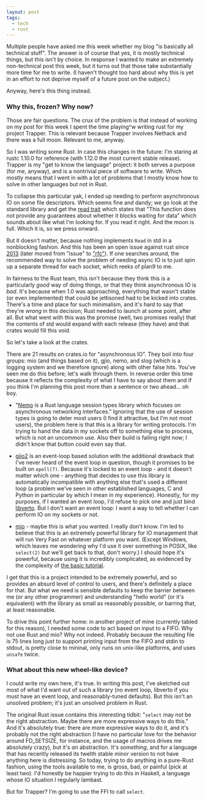 ```yaml
---
layout: post
tags:
  - tech
  - rust
---
```


Multiple people have asked me this week whether my blog "is basically all
technical stuff".  The answer is of course that yes, it is mostly technical
things, but this isn't by choice.  In response I wanted to make an extremely
non-technical post this week, but it turns out that those take substantially
more time for me to write.  (I haven't thought too hard about why this is yet
in an effort to not deprive myself of a future post on the subject.)

Anyway, here's this thing instead.

### Why this, frozen?  Why now?

Those are fair questions.  The crux of the problem is that instead of working
on my post for this week I spent the time playing^w writing rust for my
project Trapper.  This is relevant because Trapper involves Nethack and there
was a full moon.  Relevant to me, anyway.

So I was writing some Rust.  In case this changes in the future: I'm staring
at rustc 1.10.0 for reference (with 1.12.0 the most current stable release).
Trapper is my "get to know the language" project: it both serves a purpose
(for me, anyway), and is a nontrivial piece of software to write.  Which
mostly means that I went in with a lot of problems that I mostly know how to
solve in other languages but not in Rust.

To collapse this particular yak, I ended up needing to perform asynchronous IO
on some file descriptors.  Which seems fine and dandy; we go look at the
standard library and get the
[read trait](https://doc.rust-lang.org/1.5.0/std/io/trait.Read.html#tymethod.read)
which states that "This function does not provide any guarantees about whether
it blocks waiting for data" which sounds about like what I'm looking for.  If
you read it right.  And the moon is full.  Which it is, so we press onward.

But it doesn't matter, because nothing implements `Read` in std in a
nonblocking fashion.  And this has been an open issue against rust since
[2013](https://github.com/rust-lang/rust/issues/6842) (later moved from
"issue" to ["rfc"](https://github.com/rust-lang/rfcs/issues/1081)).  If one
searches around, the recommended way to solve the problem of needing async IO
is to just spin up a separate thread for each socket, which reeks of plan9 to
me.

In fairness to the Rust team, this isn't because they think this is a
particularly *good* way of doing things, or that they think asynchronous IO is
*bad*.  It's because when 1.0 was approaching, everything that wasn't stable
(or even implemented) that could be jettisoned had to be kicked into crates.
There's a time and place for such minimalism, and it's hard to say that
they're *wrong* in this decision; Rust needed to launch at some point, after
all.  But what went with this was the promise (well, two promises really) that
the contents of std would expand with each release (they have) and that crates
would fill this void.

So let's take a look at the crates.

There are 21 results on crates.io for "asynchronous IO".  They boil into four
groups: mio (and things based on it), gjio, nemo, and slog (which is a logging
system and we therefore ignore) along with other false hits.  You've seen me
do this before; let's walk through them.  In reverse order this time because
it reflects the complexity of what I have to say about them and if you think
I'm planning this post more than a sentence or two ahead... oh boy.

- "[Nemo](https://github.com/ebfull/nemo) is a Rust language session types
  library which focuses on asynchronous networking interfaces."  Ignoring that
  the use of session types is going to deter most users (I find it attractive,
  but I'm not most users), the problem here is that this is a library for
  writing protocols.  I'm trying to hand the data in my sockets off to
  something else to process, which is not an uncommon use.  Also their build
  is failing right now; I didn't know that button could even say that.

- [gjio2](https://github.com/dwrensha/gjio) is an event-loop based solution
  with the additional drawback that I've never heard of the event loop in
  question, though it promises to be built on `epoll(7)`.  Because it's locked
  to an event loop - and it doesn't matter which one - anything that decides
  to use this library is automatically incompatible with anything else that's
  used a different loop (a problem we've seen in other established languages,
  C and Python in particular by which I mean in my experience).  Honestly, for
  my purposes, if I wanted an event loop, I'd refuse to pick one and just bind
  [libverto](https://github.com/npmccallum/libverto).  But I don't want an
  event loop: I want a way to tell whether I can perform IO on my sockets or
  not.

- [mio](https://github.com/carllerche/mio) - maybe this is what you wanted.  I
  really don't know.  I'm led to believe that this is an extremely powerful
  library for IO management that will run Very Fast on whatever platform you
  want.  (Except Windows, which leaves me wondering why I'd use it over
  something in POSIX, like `select(2)` but we'll get back to that, don't
  worry.)  I should hope it's powerful, because using it is incredibly
  complicated, as evidenced by the complexity of
  [the basic tutorial](https://github.com/carllerche/mio/blob/getting-started/doc/getting-started.md).

I get that this is a project intended to be extremely powerful, and so
provides an absurd level of control to users, and there's definitely a place
for that.  But what we need is sensible defaults to keep the barrier between
me (or any other programmer) and understanding "hello world" (or it's
equivalent) with the library as small as reasonably possible, or barring that,
at least reasonable.

To drive this point further home: in another project of mine (currently tabled
for this reason), I needed some code to act based on input to a FIFO.  Why not
use Rust and mio?  Why not indeed.  Probably because the resulting file is 75
lines long just to support printing input from the FIFO and stdin to stdout,
is pretty close to mininal, only runs on unix-like platforms, and uses
`unsafe` twice.

### What about this new wheel-like device?

I could write my own here, it's true.  In writing this post, I've sketched out
most of what I'd want out of such a library (no event loop, libverto if you
must have an event loop, and reasonably-tuned defaults).  But this isn't an
unsolved problem; it's just an unsolved problem in Rust.

The original Rust issue contains this interesting tidbit: "`select` may not be
the right abstraction. Maybe there are more expressive ways to do this."  And
it's absolutely true: there are more expressive ways to do it, and it's
probably not the right abstraction (I have no particular love for the behavior
around FD_SETSIZE, for instance, and the usage of macros drives me absolutely
crazy), but it's *an* abstraction.  It's *something*, and for a language that
has recently released its twelth stable minor version to not have anything
here is distressing.  So today, trying to do anything in a pure-Rust fashion,
using the tools available to me, is gross, bad, or painful (pick at least
two).  I'd honestly be happier trying to do this in Haskell, a language whose
IO situation I regularly lambast.

But for Trapper?  I'm going to use the FFI to call `select`.
